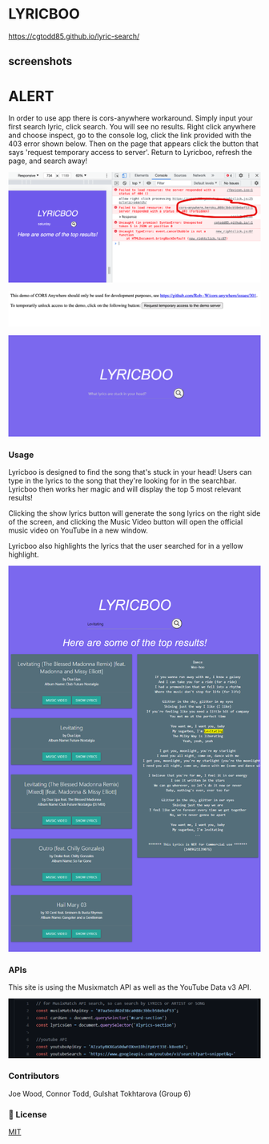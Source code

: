 # LYRICBOO

https://cgtodd85.github.io/lyric-search/

## screenshots

# ALERT

In order to use app there is cors-anywhere workaround. Simply input your first search lyric, click search. You will see no results. Right click anywhere and choose inspect, go to the console log, click the link provided with the 403 error shown below. Then on the page that appears click the button that says 'request temporary access to server'. Return to Lyricboo, refresh the page, and search away!

![image of 403 error](./images/403-err.png)

![img of temp access link](./images/temp-access-link.png)

![image](./images/screenshot-main.png)

### Usage

Lyricboo is designed to find the song that's stuck in your head! Users can type in the lyrics to the song that they're looking for in the searchbar. Lyricboo then works her magic and will display the top 5 most relevant results!

Clicking the show lyrics button will generate the song lyrics on the right side of the screen, and clicking the Music Video button will open the official music video on YouTube in a new window.

Lyricboo also highlights the lyrics that the user searched for in a yellow highlight.

![image](./images/screenshot-results.png)

### APIs

This site is using the Musixmatch API as well as the YouTube Data v3 API.

![image](./images/screenshot-api.png)

### Contributors

Joe Wood, Connor Todd, Gulshat Tokhtarova (Group 6)

### :ticket: License

[MIT](https://choosealicense.com/licenses/mit/)
